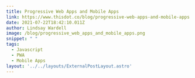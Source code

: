 ```yaml
---
title: Progressive Web Apps and Mobile Apps
link: https://www.thisdot.co/blog/progressive-web-apps-and-mobile-apps
date: 2021-07-22T18:42:10.011Z
author: Lindsay Wardell
image: /blog/progressive_web_apps_and_mobile_apps.png
snippet: " "
tags:
  - Javascript
  - PWA
  - Mobile Apps
layout: '../../layouts/ExternalPostLayout.astro'
---
```

